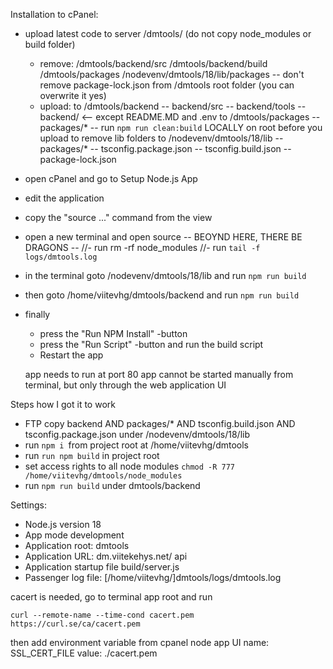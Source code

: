Installation to cPanel:

- upload latest code to server /dmtools/ (do not copy node_modules or build folder)

  - remove:
    /dmtools/backend/src
    /dmtools/backend/build
    /dmtools/packages
    /nodevenv/dmtools/18/lib/packages
    -- don't remove package-lock.json from /dmtools root folder (you can overwrite it yes)
  - upload:
    to /dmtools/backend
    -- backend/src
    -- backend/tools
    -- backend/<files> <-- except README.MD and .env
    to /dmtools/packages
    -- packages/\*
    -- run `npm run clean:build` LOCALLY on root before you upload to remove lib folders
    to /nodevenv/dmtools/18/lib
    -- packages/\*
    -- tsconfig.package.json
    -- tsconfig.build.json
    -- package-lock.json

- open cPanel and go to Setup Node.js App
- edit the application
- copy the "source ..." command from the view
- open a new terminal and open source
  -- BEOYND HERE, THERE BE DRAGONS --
  //- run rm -rf node_modules
  //- run `tail -f logs/dmtools.log`
- in the terminal goto /nodevenv/dmtools/18/lib and run `npm run build`
- then goto /home/viitevhg/dmtools/backend and run `npm run build`
- finally

  - press the "Run NPM Install" -button
  - press the "Run Script" -button and run the build script
  - Restart the app

  app needs to run at port 80
  app cannot be started manually from terminal, but only through the web application UI

Steps how I got it to work

- FTP copy backend AND packages/\* AND tsconfig.build.json AND tsconfig.package.json under /nodevenv/dmtools/18/lib
- run `npm i `from project root at /home/viitevhg/dmtools
- run `run npm build` in project root
- set access rights to all node modules `chmod -R 777 /home/viitevhg/dmtools/node_modules`
- run `npm run build` under dmtools/backend

Settings:

- Node.js version 18
- App mode development
- Application root: dmtools
- Application URL: dm.viitekehys.net/ api
- Application startup file build/server.js
- Passenger log file: [/home/viitevhg/]dmtools/logs/dmtools.log

cacert is needed, go to terminal app root and run

```
curl --remote-name --time-cond cacert.pem https://curl.se/ca/cacert.pem
```

then add environment variable from cpanel node app UI
name: SSL_CERT_FILE
value: ./cacert.pem
